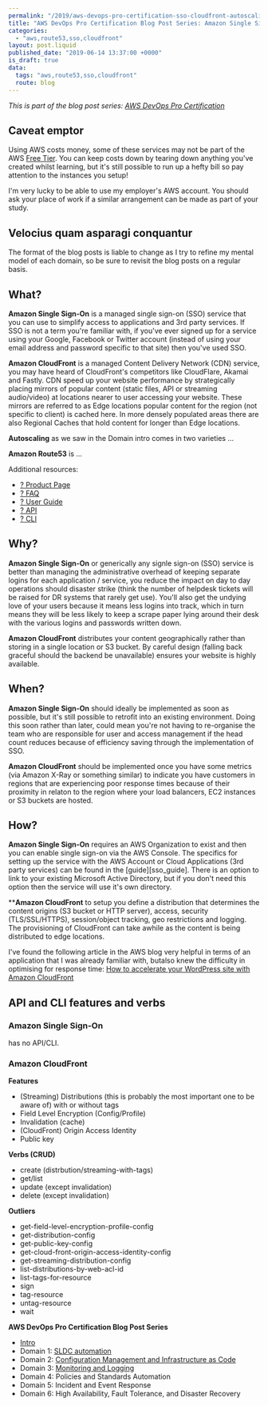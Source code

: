 ```yaml
---
permalink: "/2019/aws-devops-pro-certification-sso-cloudfront-autoscaling-route53"
title: "AWS DevOps Pro Certification Blog Post Series: Amazon Single Signon, CloudFront, Autoscaling and Route53"
categories:
  - "aws,route53,sso,cloudfront"
layout: post.liquid
published_date: "2019-06-14 13:37:00 +0000"
is_draft: true
data:
  tags: "aws,route53,sso,cloudfront"
  route: blog
---
```


_This is part of the blog post series: [AWS DevOps Pro Certification](/2019/aws-devops-pro-certification-intro/)_

## Caveat emptor

Using AWS costs money, some of these services may not be part of the AWS [Free Tier][aws_free_tier]. You can keep costs down by tearing down anything you've created whilst learning, but it's still possible to run up a hefty bill so pay attention to the instances you setup!

I'm very lucky to be able to use my employer's AWS account. You should ask your place of work if a similar arrangement can be made as part of your study.

## Velocius quam asparagi conquantur

The format of the blog posts is liable to change as I try to refine my mental model of each domain, so be sure to revisit the blog posts on a regular basis.

## What?

**Amazon Single Sign-On** is a managed single sign-on (SSO) service that you can use to simplify access to applications and 3rd party services. If SSO is not a term you're familiar with, if you've ever signed up for a service using your Google, Facebook or Twitter account (instead of using your email address and password specific to that site) then you've used SSO.

**Amazon CloudFront** is a managed Content Delivery Network (CDN) service, you may have heard of CloudFront's competitors like CloudFlare, Akamai and Fastly. CDN speed up your website performance by strategically placing mirrors of popular content (static files, API or streaming audio/video) at locations nearer to user accessing your website. These mirrors are referred to as Edge locations popular content for the region (not specific to client) is cached here. In more densely populated areas there are also Regional Caches that hold content for longer than Edge locations.

**Autoscaling** as we saw in the Domain intro comes in two varieties ...

**Amazon Route53** is ...

Additional resources:

- [? Product Page][aws_product_page]
- [? FAQ][docs_faq]
- [? User Guide][docs_ug]
- [? API][docs_api]
- [? CLI][docs_cli]

## Why?

**Amazon Single Sign-On** or generically any signle sign-on (SSO) service is better than managing the administrative overhead of keeping separate logins for each application / service, you reduce the impact on day to day operations should disaster strike (think the number of helpdesk tickets will be raised for DR systems that rarely get use). You'll also get the undying love of your users because it means less logins into track, which in turn means they will be less likely to keep a scrape paper lying around their desk with the various logins and passwords written down.

**Amazon CloudFront** distributes your content geographically rather than storing in a single location or S3 bucket. By careful design (falling back graceful should the backend be unavailable) ensures your website is highly available.

## When?

**Amazon Single Sign-On** should ideally be implemented as soon as possible, but it's still possible to retrofit into an existing environment. Doing this soon rather than later, could mean you're not having to re-organise the team who are responsible for user and access management if the head count reduces because of efficiency saving through the implementation of SSO.

**Amazon CloudFront** should be implemented once you have some metrics (via Amazon X-Ray or something similar) to indicate you have customers in regions that are experiencing poor response times because of their proximity in relaton to the region where your load balancers, EC2 instances or S3 buckets are hosted.

## How?

**Amazon Single Sign-On** requires an AWS Organization to exist and then you can enable single sign-on via the AWS Console. The specifics for setting up the service with the AWS Account or Cloud Applications (3rd party services) can be found in the [guide][sso_guide]. There is an option to link to your existing Microsoft Active Directory, but if you don't need this option then the service will use it's own directory.

****Amazon CloudFront** to setup you define a distribution that determines the content origins (S3 bucket or HTTP server), access, security (TLS/SSL/HTTPS), session/object tracking, geo restrictions and logging. The provisioning of CloudFront can take awhile as the content is being distributed to edge locations.

I've found the following article in the AWS blog very helpful in terms of an application that I was already familiar with, butalso knew the difficulty in optimising for response time: [How to accelerate your WordPress site with Amazon CloudFront][link_aws_wp_on_cloudfront]

[link_aws_wp_on_cloudfront]: https://aws.amazon.com/blogs/networking-and-content-delivery/how-to-accelerate-your-wordpress-site-with-amazon-cloudfront/

## API and CLI features and verbs

### Amazon Single Sign-On

has no API/CLI.

### Amazon CloudFront

**Features**

- (Streaming) Distributions (this is probably the most important one to be aware of) with or without tags
- Field Level Encryption (Config/Profile)
- Invalidation (cache)
- (CloudFront) Origin Access Identity
- Public key

**Verbs (CRUD)**

- create (distrbution/streaming-with-tags)
- get/list
- update (except invalidation)
- delete (except invalidation)

**Outliers**

- get-field-level-encryption-profile-config
- get-distribution-config
- get-public-key-config
- get-cloud-front-origin-access-identity-config
- get-streaming-distribution-config
- list-distributions-by-web-acl-id
- list-tags-for-resource
- sign
- tag-resource
- untag-resource
- wait

[aws_free_tier]: https://aws.amazon.com/free/
[aws_product_page]: https://aws.amazon.com/cloudwatch/
[docs_faq]: https://aws.amazon.com/cloudwatch/faqs/
[docs_ug]: https://docs.aws.amazon.com/AmazonCloudWatch/latest/monitoring/index.html
[docs_api]: https://docs.aws.amazon.com/AmazonCloudWatch/latest/APIReference/index.html
[docs_cli]: https://docs.aws.amazon.com/cli/latest/reference/cloudwatch/index.html

**AWS DevOps Pro Certification Blog Post Series**

- [Intro](/2019/aws-devops-pro-certification-intro/)
- Domain 1: [SLDC automation](/2019/aws-devops-pro-certification-sdlc-intro/)
- Domain 2: [Configuration Management and Infrastructure as Code](/2019/aws-devops-pro-certification-configuration-management-and-infrastructure-as-code-intro/)
- Domain 3: [Monitoring and Logging](/2019/aws-devops-pro-certification-monitoring-and-logging/)
- Domain 4: Policies and Standards Automation
- Domain 5: Incident and Event Response
- Domain 6: High Availability, Fault Tolerance, and Disaster Recovery
